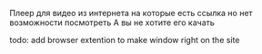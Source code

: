 Плеер для видео из интернета
на которые есть ссылка но нет возможности посмотреть
А вы не хотите его качать

todo: add browser extention to make window right on the site